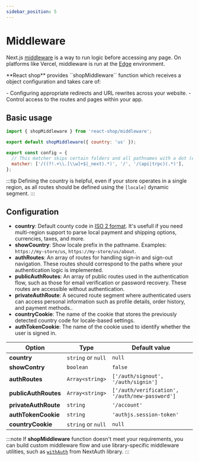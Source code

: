 ```yaml
---
sidebar_position: 5
---
```


# Middleware

Next.js [middleware](https://nextjs.org/docs/pages/building-your-application/routing/middleware) is a way to run logic before accessing any page. On platforms like Vercel, middleware is run at the [Edge](https://nextjs.org/docs/pages/api-reference/edge.) environment.
<p>**React shop** provides ``shopMiddleware`` function which receives a object configuration and takes care of:</p>
- Configuring appropriate redirects and URL rewrites across your website.
- Control access to the routes and pages within your app.

## Basic usage

```js title="middleware.ts"
import { shopMiddleware } from 'react-shop/middleware';

export default shopMiddleware({ country: 'us' });

export const config = {
  // This matcher skips certain folders and all pathnames with a dot (e.g. favicon.ico)
  matcher: ['/((?!.+\\.[\\w]+$|_next).*)', '/', '/(api|trpc)(.*)'],
};

```

:::tip
Defining the country is helpful, even if your store operates in a single region, as all routes should be defined using the ``[locale]`` dynamic segment.
:::

## Configuration

- **country**: Default county code in [ISO 2 format](https://www.iban.com/country-codes). It's usefull if you need multi-region support to parse local payment and shipping options, currencies, taxes, and more.
- **showCountry**: Show locale prefix in the pathname. Examples: ``https://my-store/us``, ``https://my-store/us/about``.
- **authRoutes**: An array of routes for handling sign-in and sign-out navigation. These routes should correspond to the paths where your authentication logic is implemented.
- **publicAuthRoutes**: An array of public routes used in the authentication flow, such as those for email verification or password recovery. These routes are accessible without authentication.
- **privateAuthRoute**: A secured route segment where authenticated users can access personal information such as profile details, order history, and payment methods.. 
- **countryCookie**: The name of the cookie that stores the previously detected country code for locale-based settings.
- **authTokenCookie**:  The name of the cookie used to identify whether the user is signed in.

| Option | Type | Default value |
| --- | --- | --- |
| **country** |  ``string`` or ``null`` | ``null`` |
| **showContry** | ``boolean`` |  ``false`` |
| **authRoutes** | ``Array<string>`` | ``['/auth/signout', '/auth/signin']`` |
| **publicAuthRoutes** | ``Array<string>``  | ``['/auth/verification', '/auth/new-password']`` |
| **privateAuthRoute** | ``string`` | ``'/account'``  |
| **authTokenCookie** | ``string`` | ``'authjs.session-token'`` |
| **countryCookie** | ``string`` or ``null`` | ``null`` |

:::note
If **shopMiddleware** function doesn't meet your requirements, you can build custom middleware flow and use library-specific middleware utilities, such as [``withAuth``](https://next-auth.js.org/configuration/nextjs#middleware) from NextAuth library.
:::
